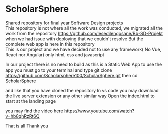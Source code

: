 # ScholarSphere
Shared repository for final year Software Design projects\
This repository is not where all the work was conducted, we migrated all the work from the repository https://github.com/lesedilengosane/Bb-SD-Projekt when we had issue with deploying that we couldn't resolve
But the complete web app is here in this repository  
This is our project and we have decided not to use any framework( No Vue, React nor Angular) only html, css and javascript

In our project there is no need to build as this is a Static Web App
to use the app you must go to your terminal and type
git clone https://github.com/Scholarsphere100/ScholarSphere.git
then
cd ScholarSphere

and like that you have cloned the repository 
In vs code you may download the live server extension or any other similar way
Open the index.html to start at the landing page  

you may find the video here
https://www.youtube.com/watch?v=hb8qhRzRt6Q

That is all
Thank you
